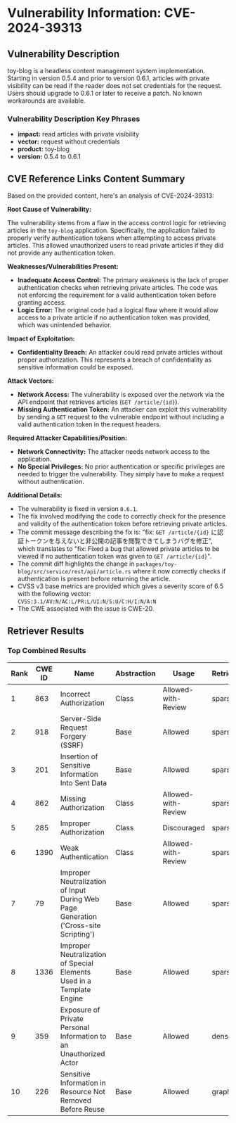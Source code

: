# Vulnerability Information: CVE-2024-39313

## Vulnerability Description
toy-blog is a headless content management system implementation. Starting in version 0.5.4 and prior to version 0.6.1, articles with private visibility can be read if the reader does not set credentials for the request. Users should upgrade to 0.6.1 or later to receive a patch. No known workarounds are available.

### Vulnerability Description Key Phrases
- **impact:** read articles with private visibility
- **vector:** request without credentials
- **product:** toy-blog
- **version:** 0.5.4 to 0.6.1

## CVE Reference Links Content Summary
Based on the provided content, here's an analysis of CVE-2024-39313:

**Root Cause of Vulnerability:**

The vulnerability stems from a flaw in the access control logic for retrieving articles in the `toy-blog` application. Specifically, the application failed to properly verify authentication tokens when attempting to access private articles. This allowed unauthorized users to read private articles if they did not provide any authentication token.

**Weaknesses/Vulnerabilities Present:**

*   **Inadequate Access Control:** The primary weakness is the lack of proper authentication checks when retrieving private articles. The code was not enforcing the requirement for a valid authentication token before granting access.
*   **Logic Error:** The original code had a logical flaw where it would allow access to a private article if no authentication token was provided, which was unintended behavior.

**Impact of Exploitation:**

*   **Confidentiality Breach:** An attacker could read private articles without proper authorization. This represents a breach of confidentiality as sensitive information could be exposed.

**Attack Vectors:**

*   **Network Access:** The vulnerability is exposed over the network via the API endpoint that retrieves articles (`GET /article/{id}`).
*   **Missing Authentication Token:** An attacker can exploit this vulnerability by sending a `GET` request to the vulnerable endpoint without including a valid authentication token in the request headers.

**Required Attacker Capabilities/Position:**

*   **Network Connectivity:** The attacker needs network access to the application.
*   **No Special Privileges:** No prior authentication or specific privileges are needed to trigger the vulnerability. They simply have to make a request without authentication.

**Additional Details:**
* The vulnerability is fixed in version `0.6.1`.
* The fix involved modifying the code to correctly check for the presence and validity of the authentication token before retrieving private articles.
* The commit message describing the fix is: "fix: `GET /article/{id}` に認証トークンを与えないと非公開の記事を閲覧できてしまうバグを修正", which translates to "fix: Fixed a bug that allowed private articles to be viewed if no authentication token was given to `GET /article/{id}`".
* The commit diff highlights the change in `packages/toy-blog/src/service/rest/api/article.rs` where it now correctly checks if authentication is present before returning the article.
* CVSS v3 base metrics are provided which gives a severity score of 6.5 with the following vector: `CVSS:3.1/AV:N/AC:L/PR:L/UI:N/S:U/C:H/I:N/A:N`
* The CWE associated with the issue is CWE-20.

## Retriever Results

### Top Combined Results

| Rank | CWE ID | Name | Abstraction | Usage  | Retrievers | Individual Scores |
|------|--------|------|-------------|-------|------------|-------------------|
| 1 | 863 | Incorrect Authorization | Class | Allowed-with-Review | sparse | 0.109 |
| 2 | 918 | Server-Side Request Forgery (SSRF) | Base | Allowed | sparse | 0.107 |
| 3 | 201 | Insertion of Sensitive Information Into Sent Data | Base | Allowed | sparse | 0.107 |
| 4 | 862 | Missing Authorization | Class | Allowed-with-Review | sparse | 0.105 |
| 5 | 285 | Improper Authorization | Class | Discouraged | sparse | 0.105 |
| 6 | 1390 | Weak Authentication | Class | Allowed-with-Review | sparse | 0.104 |
| 7 | 79 | Improper Neutralization of Input During Web Page Generation ('Cross-site Scripting') | Base | Allowed | sparse | 0.104 |
| 8 | 1336 | Improper Neutralization of Special Elements Used in a Template Engine | Base | Allowed | sparse | 0.103 |
| 9 | 359 | Exposure of Private Personal Information to an Unauthorized Actor | Base | Allowed | dense | 0.387 |
| 10 | 226 | Sensitive Information in Resource Not Removed Before Reuse | Base | Allowed | graph | 0.002 |

